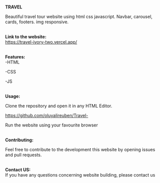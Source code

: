 
<b> <br>TRAVEL<br></b>
</h1>
Beautiful travel tour website using html css javascript. Navbar, carousel, cards, footers. img responsive.


<b><br>Link to the website: <br> </b>
https://travel-ivory-two.vercel.app/

<b> <br>Features: <br> </b>
-HTML

-CSS

-JS

<b> <br>Usage: <br> </b>

Clone the repository and open it in any HTML Editor.

https://github.com/oluyalireuben/Travel-

Run the website using your favourite browser


<b> <br>Contributing: <br> </b>

Feel free to contribute to the development this website by opening issues and pull requests.

<b> <br>Contact US: <br> </b>
If you have any questions concerning website building, please contact us
